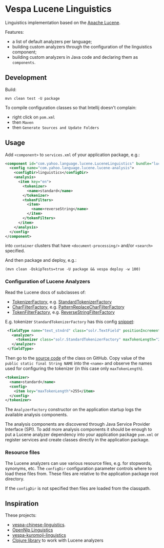 # Vespa Lucene Linguistics

Linguistics implementation based on the [Apache Lucene](https://lucene.apache.org).

Features:

- a list of default analyzers per language;
- building custom analyzers through the configuration of the linguistics component;
- building custom analyzers in Java code and declaring them as `components`.

## Development

Build:

```shell
mvn clean test -U package
```

To compile configuration classes so that Intellij doesn't complain:

- right click on `pom.xml`
- then `Maven`
- then `Generate Sources and Update Folders`

## Usage

Add `<component>` to `services.xml` of your application package, e.g.:

```xml
<component id="com.yahoo.language.lucene.LuceneLinguistics" bundle="lucene-linguistics">
  <config name="com.yahoo.language.lucene.lucene-analysis">
    <configDir>linguistics</configDir>
    <analysis>
      <item key="en">
        <tokenizer>
          <name>standard</name>
        </tokenizer>
        <tokenFilters>
          <item>
            <name>reverseString</name>
          </item>
        </tokenFilters>
      </item>
    </analysis>
  </config>
</component>
```

into `container` clusters that have `<document-processing/>` and/or `<search>` specified.

And then package and deploy, e.g.:

```shell
(mvn clean -DskipTests=true -U package && vespa deploy -w 100)
```

### Configuration of Lucene Analyzers

Read the Lucene docs of subclasses of:

- [TokenizerFactory](org.apache.lucene.analysis.TokenizerFactory), e.g. [StandardTokenizerFactory](https://lucene.apache.org/core/9_0_0/core/org/apache/lucene/analysis/standard/StandardTokenizerFactory.html)
- [CharFilterFactory](https://lucene.apache.org/core/9_0_0/core/org/apache/lucene/analysis/CharFilterFactory.html), e.g. [PatternReplaceCharFilterFactory](https://lucene.apache.org/core/8_1_1/analyzers-common/org/apache/lucene/analysis/pattern/PatternReplaceCharFilterFactory.html)
- [TokenFilterFactory](https://lucene.apache.org/core/8_1_1/analyzers-common/org/apache/lucene/analysis/util/TokenFilterFactory.html), e.g. [ReverseStringFilterFactory](https://lucene.apache.org/core/8_1_1/analyzers-common/org/apache/lucene/analysis/reverse/ReverseStringFilterFactory.html)

E.g. tokenizer `StandardTokenizerFactory` has this config [snippet](https://lucene.apache.org/core/9_0_0/core/org/apache/lucene/analysis/standard/StandardTokenizerFactory.html):

```xml
 <fieldType name="text_stndrd" class="solr.TextField" positionIncrementGap="100">
   <analyzer>
     <tokenizer class="solr.StandardTokenizerFactory" maxTokenLength="255"/>
   </analyzer>
 </fieldType>
```

Then go to the <a href="https://github.com/apache/lucene/blob/17c13a76c87c6246f32dd7a78a26db04401ddb6e/lucene/core/src/java/org/apache/lucene/analysis/standard/StandardTokenizerFactory.java#L36" data-proofer-ignore>
source code</a> of the class on GitHub.
Copy value of the `public static final String NAME` into the `<name>` and observe the names used for configuring the tokenizer (in this case only `maxTokenLength`).

```xml
<tokenizer>
  <name>standard</name>
  <config>
    <item key="maxTokenLength">255</item>
  </config>
</tokenizer>
```

The `AnalyzerFactory` constructor on the application startup logs the available analysis components.

The analysis components are discovered through Java Service Provider Interface (SPI).
To add more analysis components it should be enough to put a Lucene analyzer dependency into your application package `pom.xml`
or register services and create classes directly in the application package.

### Resource files

The Lucene analyzers can use various resource files, e.g. for stopwords, synonyms, etc.
The `configDir` configuration parameter controls where to load these files from.
These files are relative to the application package root directory.

If the `configDir` is not specified then files are loaded from the classpath.

## Inspiration

These projects:

- [vespa-chinese-linguistics](https://github.com/vespa-engine/sample-apps/blob/master/examples/vespa-chinese-linguistics/src/main/java/com/qihoo/language/JiebaLinguistics.java).
- [OpenNlp Linguistics](https://github.com/vespa-engine/vespa/blob/50d7555bfe7bdaec86f8b31c4d316c9ba66bb976/opennlp-linguistics/src/main/java/com/yahoo/language/opennlp/OpenNlpLinguistics.java)
- [vespa-kuromoji-linguistics](https://github.com/yahoojapan/vespa-kuromoji-linguistics/tree/main)
- [Clojure library](https://github.com/dainiusjocas/lucene-text-analysis) to work with Lucene analyzers
